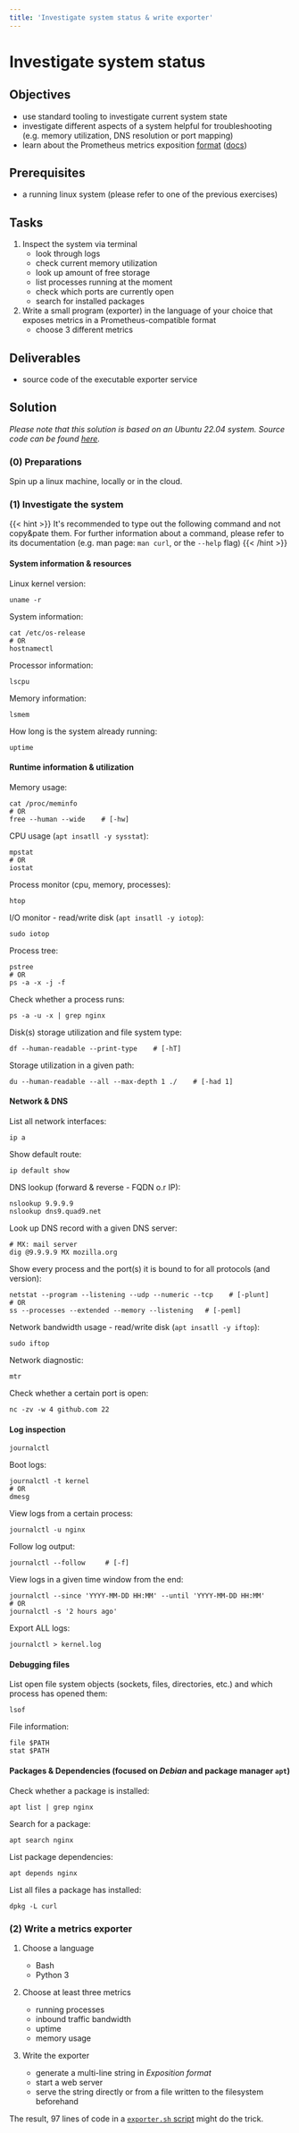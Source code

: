 ```yaml
---
title: 'Investigate system status & write exporter'
---
```



Investigate system status
=========================


## Objectives

* use standard tooling to investigate current system state
* investigate different aspects of a system helpful for troubleshooting (e.g. memory
  utilization, DNS resolution or port mapping)
* learn about the Prometheus metrics exposition [format](https://prometheus.io/docs/instrumenting/writing_exporters/#metrics) ([docs](https://github.com/prometheus/docs/blob/master/content/docs/instrumenting/exposition_formats.md#text-format-details))


## Prerequisites

* a running linux system (please refer to one of the previous exercises)


## Tasks

1. Inspect the system via terminal 
    * look through logs
    * check current memory utilization
    * look up amount of free storage 
    * list processes running at the moment
    * check which ports are currently open
    * search for installed packages
2. Write a small program (exporter) in the language of your choice that exposes metrics in a 
   Prometheus-compatible format
    * choose 3 different metrics


## Deliverables

* source code of the executable exporter service


## Solution

*Please note that this solution is based on an Ubuntu 22.04 system. Source code can be found
[here](https://github.com/lucendio/lecture-devops-code/tree/master/exercises/investigate-system-and-write-exporter).*


### (0) Preparations

Spin up a linux machine, locally or in the cloud.


### (1) Investigate the system

{{< hint >}}
It's recommended to type out the following command and not copy&pate them. For further information
about a command, please refer to its documentation (e.g. man page: `man curl`, or the `--help` flag)
{{< /hint >}}


#### System information & resources

Linux kernel version:
```
uname -r
```

System information:
```
cat /etc/os-release
# OR 
hostnamectl
```

Processor information:
```
lscpu
```

Memory information:
```
lsmem
```

How long is the system already running:
```
uptime
```


#### Runtime information & utilization

Memory usage:
```
cat /proc/meminfo
# OR
free --human --wide    # [-hw]
```

CPU usage (`apt insatll -y sysstat`):
```
mpstat
# OR
iostat
```

Process monitor (cpu, memory, processes):
```
htop
```

I/O monitor - read/write disk (`apt insatll -y iotop`):
```
sudo iotop
```

Process tree:
```
pstree
# OR
ps -a -x -j -f
```

Check whether a process runs:
```
ps -a -u -x | grep nginx
```

Disk(s) storage utilization and file system type:
```
df --human-readable --print-type    # [-hT]
```

Storage utilization in a given path:
```
du --human-readable --all --max-depth 1 ./    # [-had 1]
```


#### Network & DNS

List all network interfaces:
```
ip a
```

Show default route:
```
ip default show
```

DNS lookup (forward & reverse - FQDN o.r IP):
```
nslookup 9.9.9.9
nslookup dns9.quad9.net
```

Look up DNS record with a given DNS server:
```
# MX: mail server
dig @9.9.9.9 MX mozilla.org
```

Show every process and the port(s) it is bound to for all protocols (and version):
```
netstat --program --listening --udp --numeric --tcp    # [-plunt]
# OR
ss --processes --extended --memory --listening   # [-peml]
```

Network bandwidth usage - read/write disk (`apt insatll -y iftop`):
```
sudo iftop
```

Network diagnostic:
```
mtr
```

Check whether a certain port is open:
```
nc -zv -w 4 github.com 22
```


#### Log inspection

```
journalctl
```

Boot logs:
```
journalctl -t kernel
# OR
dmesg
```

View logs from a certain process:
```
journalctl -u nginx
```

Follow log output:
```
journalctl --follow     # [-f]
```

View logs in a given time window from the end:
```
journalctl --since 'YYYY-MM-DD HH:MM' --until 'YYYY-MM-DD HH:MM'
# OR
journalctl -s '2 hours ago'
```

Export ALL logs:
```
journalctl > kernel.log
```


#### Debugging files

List open file system objects (sockets, files, directories, etc.) and which process has opened them: 
```
lsof
```

File information:
```
file $PATH
stat $PATH
```


#### Packages & Dependencies (focused on *Debian* and package manager `apt`)

Check whether a package is installed:
```
apt list | grep nginx
```

Search for a package:
```
apt search nginx
```

List package dependencies:
```
apt depends nginx
```

List all files a package has installed:

```
dpkg -L curl
```


### (2) Write a metrics exporter

1. Choose a language
    
    * Bash
    * Python 3

2. Choose at least three metrics

    * running processes
    * inbound traffic bandwidth
    * uptime
    * memory usage
    
3. Write the exporter

    * generate a multi-line string in *Exposition format*
    * start a web server
    * serve the string directly or from a file written to the filesystem beforehand


The result, 97 lines of code in a
[`exporter.sh` script](https://github.com/lucendio/lecture-devops-code/blob/master/exercises/investigate-system-and-write-exporter/exporter.sh)
might do the trick.
